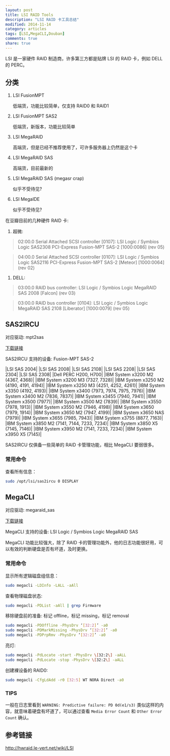 ```yaml
---
layout: post
title: LSI RAID Tools
description: "LSI RAID 卡工具总结"
modified: 2014-11-14
category: articles
tags: [LSI,MegaCLI,Douban]
comments: true
share: true
---
```


LSI 是一家硬件 RAID 制造商，许多第三方都是贴牌 LSI 的 RAID 卡，例如 DELL 的 PERC。

## 分类

1. LSI FusionMPT

    低端货，功能比较简单，仅支持 RAID0 和 RAID1

1. LSI FusionMPT SAS2

    低端货，新版本，功能比较简单

1. LSI MegaRAID

    高端货，但是已经不推荐使用了，可许多服务器上仍然是这个卡

1. LSI MegaRAID SAS

    高端货，目前最新的

1. LSI MegaRAID SAS (megasr crap)

    似乎不受待见?

1. LSI MegaIDE

    似乎不受待见?

在豆瓣目前的几种硬件 RAID 卡:

1. 超微:

> 02:00.0 Serial Attached SCSI controller [0107]: LSI Logic / Symbios Logic SAS2308 PCI-Express Fusion-MPT SAS-2 [1000:0086] (rev 05)

> 04:00.0 Serial Attached SCSI controller [0107]: LSI Logic / Symbios Logic SAS2116 PCI-Express Fusion-MPT SAS-2 [Meteor] [1000:0064] (rev 02)

1. DELL:

> 03:00.0 RAID bus controller: LSI Logic / Symbios Logic MegaRAID SAS 2008 [Falcon] (rev 03)

> 03:00.0 RAID bus controller [0104]: LSI Logic / Symbios Logic MegaRAID SAS 2108 [Liberator] [1000:0079] (rev 05)

## SAS2IRCU
对应驱动: mpt2sas

[下载链接](http://www.lsi.com/support/Pages/download-results.aspx?component=Storage+Component&productfamily=Host+Bus+Adapters&productcode=0&assettype=Miscellaneous&productname=&keyword=SAS2IRCU)

SAS2IRCU 支持的设备: Fusion-MPT SAS-2

|LSI SAS 2004|
|LSI SAS 2008|
|LSI SAS 2108|
|LSI SAS 2208|
|LSI SAS 2304|
|LSI SAS 2308|
|Dell PERC H200, H700|
|IBM System x3200 M2 (4367, 4368)|
|IBM System x3200 M3 (7327, 7328)|
|IBM System x3250 M2 (4190, 4191, 4194)|
|IBM System x3250 M3 (4251, 4252, 4261)|
|IBM System x3350 (4192, 4193)|
|IBM System x3400 (7973, 7974, 7975, 7976)|
|IBM System x3400 M2 (7836, 7837)|
|IBM System x3455 (7940, 7941)|
|IBM System x3500 (7977)|
|IBM System x3500 M2 (7839)|
|IBM System x3550 (7978, 1913)|
|IBM System x3550 M2 (7946, 4198)|
|IBM System x3650 (7979, 1914)|
|IBM System x3650 M2 (7947, 4199)|
|IBM System x3650 NAS (7979)|
|IBM System x3655 (7985, 7943)|
|IBM System x3755 (8877, 7163)|
|IBM System x3850 M2 (7141, 7144, 7233, 7234)|
|IBM System x3850 X5 (7145, 7146)|
|IBM System x3950 M2 (7141, 7233, 7234)|
|IBM System x3950 X5 (7145)|

SAS2IRCU 仅俱备一些简单的 RAID 卡管理功能，相比 MegaCLI 要弱很多。

### 常用命令

查看所有信息：

~~~ bash
sudo /opt/lsi/sas2ircu 0 DISPLAY
~~~

## MegaCLI
对应驱动: megaraid_sas

[下载链接](http://www.lsi.com/downloads/Public/RAID%20Controllers/RAID%20Controllers%20Common%20Files/8.07.14_MegaCLI.zip)

MegaCLI 支持的设备: LSI Logic / Symbios Logic MegaRAID SAS

MegaCLI 功能比较强大，除了 RAID 卡的管理功能外，他的日志功能很好用，可以有效的判断硬盘是否有坏道，及时更换。

### 常用命令

显示所有逻辑磁盘组信息：

~~~ bash
sudo megacli -LDInfo -LALL -aAll
~~~

查看物理磁盘状态:

~~~ bash
sudo megacli -PDList -aAll | grep Firmware
~~~

移除硬盘前的准备: 标记 offline，标记 missing，标记 removal

~~~ bash
sudo megacli -PDOffline -PhysDrv ‘[32:2]’ -a0
sudo megacli -PDMarkMissing -PhysDrv ‘[32:2]’ -a0
sudo megacli -PDPrpRmv -PhysDrv ‘[32:2]’ -a0
~~~

亮灯:

~~~ bash
sudo megacli -PdLocate -start -PhysDrv \[32:2\] -aALL
sudo megacli -PdLocate -stop -PhysDrv \[32:2\] -aALL
~~~

创建裸设备的 RAID0:

~~~ bash
sudo megacli -CfgLdAdd -r0 [32:5] WT NORA Direct -a0
~~~

### TIPS

一般在日志里看到 `WARNING: Predictive failure: PD 0d(e1/s3)` 类似这样的内容，就意味着硬盘有坏道了，可以通过查看 `Media Error Count` 和 `Other Error Count` 确认。

## 参考链接
http://hwraid.le-vert.net/wiki/LSI
